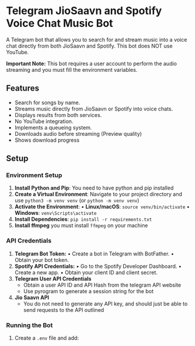 # Telegram JioSaavn and Spotify Voice Chat Music Bot

A Telegram bot that allows you to search for and stream music into a voice chat directly from both JioSaavn and Spotify. This bot does NOT use YouTube.

**Important Note:** This bot requires a user account to perform the audio streaming and you must fill the environment variables.

## Features

- Search for songs by name.
- Streams music directly from JioSaavn or Spotify into voice chats.
- Displays results from both services.
- No YouTube integration.
- Implements a queueing system.
- Downloads audio before streaming (Preview quality)
- Shows download progress

## Setup

### Environment Setup

1.  **Install Python and Pip**: You need to have python and pip installed
2.  **Create a Virtual Environment**: Navigate to your project directory and use `python3 -m venv venv` (or `python -m venv venv`)
3.  **Activate the Environment**:
    •   **Linux/macOS**: `source venv/bin/activate`
    •   **Windows**: `venv\Scripts\activate`
4.  **Install Dependencies**: `pip install -r requirements.txt`
5. **Install ffmpeg** you must install `ffmpeg` on your machine

### API Credentials

1.  **Telegram Bot Token:**
    •   Create a bot in Telegram with BotFather.
    •   Obtain your bot token.
2.  **Spotify API Credentials:**
    •   Go to the Spotify Developer Dashboard.
    •   Create a new app.
    •   Obtain your client ID and client secret.
3.  **Telegram User API Credentials**
    * Obtain a user API ID and API Hash from the telegram API website
    * Use pyrogram to generate a session string for the bot
4.  **Jio Saavn API**
    * You do not need to generate any API key, and should just be able to send requests to the API outlined

### Running the Bot

1. Create a `.env` file and add:
